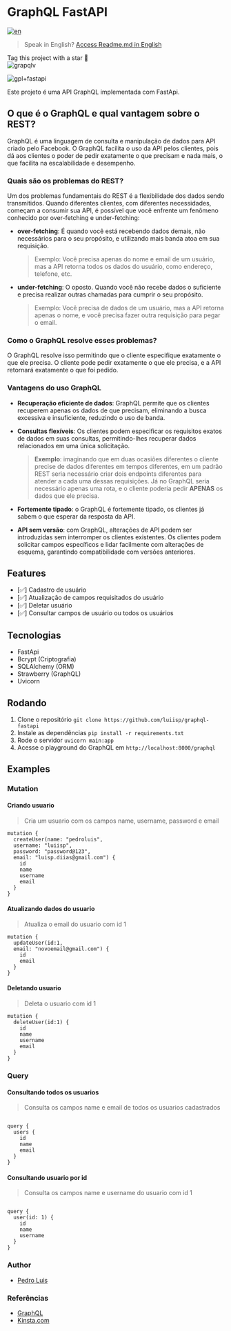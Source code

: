 # GraphQL FastAPI

[![en](https://img.shields.io/badge/lang-en-red.svg)](https://github.com/luiisp/graphql-fastapi/blob/main/readme.en.md)
> Speak in English? [Access Readme.md in English](https://github.com/luiisp/graphql-fastapi/blob/main/readme.en.md)

Tag this project with a star 🌟  
![grapqlv](https://github.com/luiisp/graphql-fastapi/assets/115284250/3750ddf5-cae0-4224-9ce2-12410c44272d)

![gpl+fastapi](https://miro.medium.com/v2/resize:fit:720/format:webp/1*yvwpVOnyE5PB60ot-hCCSw.png)

Este projeto é uma API GraphQL implementada com FastApi.

## O que é o GraphQL e qual vantagem sobre o REST?

GraphQL é uma linguagem de consulta e manipulação de dados para API criado pelo Facebook. O GraphQL facilita o uso da API pelos clientes, pois dá aos clientes o poder de pedir exatamente o que precisam e nada mais, o que facilita na escalabilidade e desempenho.

### Quais são os problemas do REST?

Um dos problemas fundamentais do REST é a flexibilidade dos dados sendo transmitidos. Quando diferentes clientes, com diferentes necessidades, começam a consumir sua API, é possível que você enfrente um fenômeno conhecido por over-fetching e under-fetching:

- **over-fetching**: É quando você está recebendo dados demais, não necessários para o seu propósito, e utilizando mais banda atoa em sua requisição.

  > Exemplo: Você precisa apenas do nome e email de um usuário, mas a API retorna todos os dados do usuário, como endereço, telefone, etc.

- **under-fetching**: O oposto. Quando você não recebe dados o suficiente e precisa realizar outras chamadas para cumprir o seu propósito.

  > Exemplo: Você precisa de dados de um usuário, mas a API retorna apenas o nome, e você precisa fazer outra requisição para pegar o email.

### Como o GraphQL resolve esses problemas?

O GraphQL resolve isso permitindo que o cliente especifique exatamente o que ele precisa. O cliente pode pedir exatamente o que ele precisa, e a API retornará exatamente o que foi pedido.

### Vantagens do uso GraphQL

- **Recuperação eficiente de dados**: GraphQL permite que os clientes recuperem apenas os dados de que precisam, eliminando a busca excessiva e insuficiente, reduzindo o uso de banda.

- **Consultas flexíveis**: Os clientes podem especificar os requisitos exatos de dados em suas consultas, permitindo-lhes recuperar dados relacionados em uma única solicitação.

  > **Exemplo**: imaginando que em duas ocasiões diferentes o cliente precise de dados diferentes em tempos diferentes, em um padrão REST seria necessário criar dois endpoints diferentes para atender a cada uma dessas requisições. Já no GraphQL seria necessário apenas uma rota, e o cliente poderia pedir **APENAS** os dados que ele precisa.

- **Fortemente tipado**: o GraphQL é fortemente tipado, os clientes já sabem o que esperar da resposta da API.

- **API sem versão**: com GraphQL, alterações de API podem ser introduzidas sem interromper os clientes existentes. Os clientes podem solicitar campos específicos e lidar facilmente com alterações de esquema, garantindo compatibilidade com versões anteriores.

## Features

- [✅] Cadastro de usuário
- [✅] Atualização de campos requisitados do usuário
- [✅] Deletar usuário
- [✅] Consultar campos de usuário ou todos os usuários

## Tecnologias

- FastApi
- Bcrypt (Criptografia)
- SQLAlchemy (ORM)
- Strawberry (GraphQL)
- Uvicorn

## Rodando

1. Clone o repositório `git clone https://github.com/luiisp/graphql-fastapi`
2. Instale as dependências `pip install -r requirements.txt`
3. Rode o servidor `uvicorn main:app`
4. Acesse o playground do GraphQL em `http://localhost:8000/graphql`

## Examples


### Mutation 

#### Criando  usuario

> Cria um usuario com os campos name, username, password e email



```
mutation {
  createUser(name: "pedroluis",
  username: "luiisp",
  password: "password@123", 
  email: "luisp.diias@gmail.com") {
    id
    name
    username
    email
  }
}
```

#### Atualizando dados do usuario

> Atualiza o email do usuario com id 1

```
mutation {
  updateUser(id:1,
  email: "novoemail@gmail.com") {
    id
    email
  }
}
```

#### Deletando usuario
> Deleta o usuario com id 1

```
mutation {
  deleteUser(id:1) {
    id
    name
    username
    email
  }
}
```

### Query

#### Consultando todos os usuarios

> Consulta os campos name e email de todos os usuarios cadastrados 

```

query {
  users {
    id
    name
    email
  }
}

```

#### Consultando usuario por id

> Consulta os campos name e username do usuario com id 1

```

query {
  user(id: 1) {
    id
    name
    username
  }
}

```


### Author

- [Pedro Luis](https://github.com/luiisp)

### Referências

- [GraphQL](https://graphql.org/)
- [Kinsta.com](https://kinsta.com/pt/blog/graphql-vs-rest/)